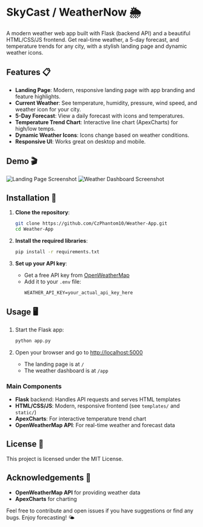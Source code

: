 
# SkyCast / WeatherNow 🌦️

A modern weather web app built with Flask (backend API) and a beautiful HTML/CSS/JS frontend. Get real-time weather, a 5-day forecast, and temperature trends for any city, with a stylish landing page and dynamic weather icons.


## Features 📋
- **Landing Page**: Modern, responsive landing page with app branding and feature highlights.
- **Current Weather**: See temperature, humidity, pressure, wind speed, and weather icon for your city.
- **5-Day Forecast**: View a daily forecast with icons and temperatures.
- **Temperature Trend Chart**: Interactive line chart (ApexCharts) for high/low temps.
- **Dynamic Weather Icons**: Icons change based on weather conditions.
- **Responsive UI**: Works great on desktop and mobile.


## Demo 🎬
![Landing Page Screenshot](static/img/landing-demo.png)
![Weather Dashboard Screenshot](static/img/dashboard-demo.png)


## Installation 🚀

1. **Clone the repository**:
    ```bash
    git clone https://github.com/CzPhantom10/Weather-App.git
    cd Weather-App
    ```

2. **Install the required libraries**:
    ```bash
    pip install -r requirements.txt
    ```

3. **Set up your API key**:
    - Get a free API key from [OpenWeatherMap](https://openweathermap.org/appid)
    - Add it to your `.env` file:
      ```
      WEATHER_API_KEY=your_actual_api_key_here
      ```


## Usage 🖥️

1. Start the Flask app:
    ```bash
    python app.py
    ```

2. Open your browser and go to [http://localhost:5000](http://localhost:5000)
    - The landing page is at `/`
    - The weather dashboard is at `/app`


### Main Components
- **Flask** backend: Handles API requests and serves HTML templates
- **HTML/CSS/JS**: Modern, responsive frontend (see `templates/` and `static/`)
- **ApexCharts**: For interactive temperature trend chart
- **OpenWeatherMap API**: For real-time weather and forecast data


## License 📝
This project is licensed under the MIT License.

## Acknowledgements 🙌
- **OpenWeatherMap API** for providing weather data
- **ApexCharts** for charting

Feel free to contribute and open issues if you have suggestions or find any bugs. Enjoy forecasting! 🌤️
